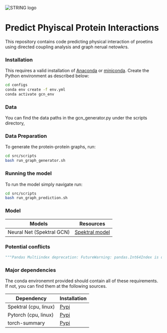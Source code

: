 ![STRING logo](configs/logo.jpg)


# Predict Phyiscal Protein Interactions
This repository contains code predicting physical interaction of proetins using directed coupling analysis and graph nerual netowkrs. 

### Installation 
This requires a valid installation of [Anaconda](https://docs.conda.io/projects/conda/en/latest/user-guide/install/index.html) or [miniconda](https://docs.conda.io/en/latest/miniconda.html). Create the Python environment as described below:

```sh
cd configs
conda env create -f env.yml 
conda activate gcn_env
```

### Data
You can find the data paths in the gcn_generator.py under the scripts directory, 

### Data Preparation
To generate the protein-protein graphs, run:
```sh
cd src/scripts
bash run_graph_generator.sh
```
### Running the model
To run the model simply navigate run:
```sh
cd src/scripts
bash run_graph_prediction.sh
```

### Model

| Models | Resources |
| ------ | ------ | 
| Neural Net (Spektral GCN) | [Spektral model](https://github.com/danielegrattarola/spektral/blob/master/examples/graph_prediction/general_gnn.py) |

### Potential conflicts
```py
"""Pandas Multiindex deprecation: FutureWarning: pandas.Int64Index is deprecated and will be removed from pandas in a future version. Use pandas.Index with the appropriate dtype instead."""
```
### Major dependencies
The conda environemnt provided should contain all of these requirements. If not, you can find them at the following sources.

| Dependency | Installation |
| ------ | ------ | 
| Spektral (cpu, linux) |[Pypi](https://pypi.org/project/spektral/)|
| Pytorch (cpu, linux) |[Pypi](https://pytorch.org/)|
| torch-summary |[Pypi](https://pypi.org/project/torch-summary/)|

